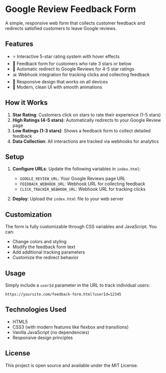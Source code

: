 # Google Review Feedback Form

A simple, responsive web form that collects customer feedback and redirects satisfied customers to leave Google reviews.

## Features

- ⭐ Interactive 5-star rating system with hover effects
- 📝 Feedback form for customers who rate 3 stars or below
- 🔗 Automatic redirect to Google Reviews for 4-5 star ratings
- 📊 Webhook integration for tracking clicks and collecting feedback
- 📱 Responsive design that works on all devices
- 🎨 Modern, clean UI with smooth animations

## How it Works

1. **Star Rating**: Customers click on stars to rate their experience (1-5 stars)
2. **High Ratings (4-5 stars)**: Automatically redirects to your Google Review page
3. **Low Ratings (1-3 stars)**: Shows a feedback form to collect detailed feedback
4. **Data Collection**: All interactions are tracked via webhooks for analytics

## Setup

1. **Configure URLs**: Update the following variables in `index.html`:
   - `GOOGLE_REVIEW_URL`: Your Google Reviews page URL
   - `FEEDBACK_WEBHOOK_URL`: Webhook URL for collecting feedback
   - `CLICK_TRACKER_WEBHOOK_URL`: Webhook URL for tracking clicks

2. **Deploy**: Upload the `index.html` file to your web server

## Customization

The form is fully customizable through CSS variables and JavaScript. You can:
- Change colors and styling
- Modify the feedback form text
- Add additional tracking parameters
- Customize the redirect behavior

## Usage

Simply include a `userId` parameter in the URL to track individual users:
```
https://yoursite.com/feedback-form.html?userId=12345
```

## Technologies Used

- HTML5
- CSS3 (with modern features like flexbox and transitions)
- Vanilla JavaScript (no dependencies)
- Responsive design principles

## License

This project is open source and available under the MIT License.
